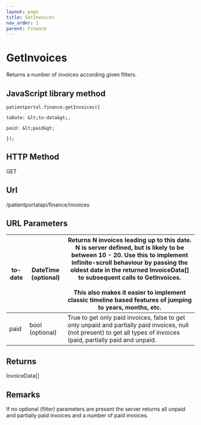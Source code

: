 ```yaml
---
layout: page
title: GetInvoices
nav_order: 1
parent: Finance
---
```


# GetInvoicesReturns a number of invoices according given filters.## JavaScript library method```patientportal.finance.getInvoices({toDate: &lt;to-data&gt;,paid: &lt;paid&gt;});```## HTTP MethodGET## ****Url****/patientportalapi/finance/invoices## URL Parameters| to-date | DateTime (optional) | Returns N invoices leading up to this date. N is server defined, but is likely to be between 10 - 20. Use this to implement infinite-scroll behaviour by passing the oldest date in the returned InvoiceData\[\] to subsequent calls to GetInvoices.<br><br>This also makes it easier to implement classic timeline based features of jumping to years, months, etc. || --- | --- | --- || paid | bool (optional) | True to get only paid invoices, false to get only unpaid and partially paid invoices, null (not present) to get all types of invoices (paid, partially paid and unpaid. |## ReturnsInvoiceData\[\]## RemarksIf no optional (filter) parameters are present the server returns all unpaid and partially paid invoices and a number of paid invoices.